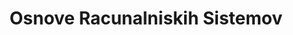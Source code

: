 ---
layout: navigation
title: Osnove Racunalniskih Sistemov
files: 
  - name: Vprasanja
    path: /vprasanja
---